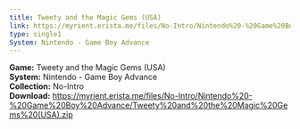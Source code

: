 ```yaml
---
title: Tweety and the Magic Gems (USA)
link: https://myrient.erista.me/files/No-Intro/Nintendo%20-%20Game%20Boy%20Advance/Tweety%20and%20the%20Magic%20Gems%20(USA).zip
type: single1
System: Nintendo - Game Boy Advance
---
```

<b>Game:</b> Tweety and the Magic Gems (USA)<br>
<b>System:</b> Nintendo - Game Boy Advance<br>
<b>Collection:</b> No-Intro<br>
<b>Download:</b> https://myrient.erista.me/files/No-Intro/Nintendo%20-%20Game%20Boy%20Advance/Tweety%20and%20the%20Magic%20Gems%20(USA).zip